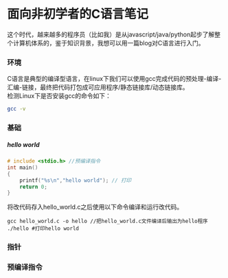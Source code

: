 # 面向非初学者的C语言笔记

这个时代，越来越多的程序员（比如我）是从javascript/java/python起步了解整个计算机体系的，鉴于知识背景，我想可以用一篇blog对C语言进行入门。

### 环境

C语言是典型的编译型语言，在linux下我们可以使用gcc完成代码的预处理-编译-汇编-链接，最终把代码打包成可应用程序/静态链接库/动态链接库。  
检测Linux下是否安装gcc的命令如下：

```bash
gcc -v
```

### 基础

##### hello world

```c
# include <stdio.h> //预编译指令
int main()
{
    printf("%s\n","hello world"); // 打印
    return 0;
}
```

将改代码存入hello\_world.c之后使用以下命令编译和运行改代码。

```
gcc hello_world.c -o hello //把hello_world.c文件编译后输出为hello程序
./hello #打印hello world
```

### 指针

### 预编译指令



